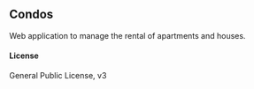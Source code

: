## Condos

Web application to manage the rental of apartments and houses.

#### License

General Public License, v3